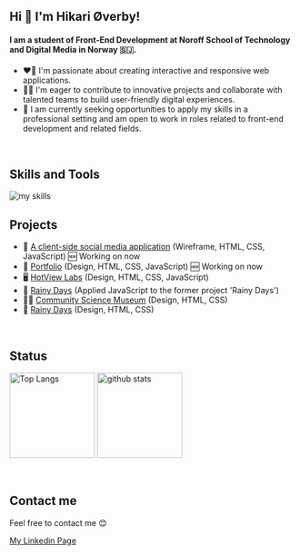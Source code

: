 ## Hi 👋 I'm Hikari Øverby!

#### I am a student of Front-End Development at Noroff School of Technology and Digital Media in Norway 🇸🇯.

- ❤️‍🔥 I'm passionate about creating interactive and responsive web applications.
- 👩‍💻 I'm eager to contribute to innovative projects and collaborate with talented teams to build user-friendly digital experiences.
- 💼 I am currently seeking opportunities to apply my skills in a professional setting and am open to work in roles related to front-end development and related fields.

<br>

## Skills and Tools

<img alt="my skills" src="https://skillicons.dev/icons?theme=light&perline=8&i=js,html,css,github,figma,xd" />

<br>

## Projects

- 📱 [A client-side social media application](https://github.com/NoroffFEU/fed2-js2-ca-H-chai) (Wireframe, HTML, CSS, JavaScript) 🆕 Working on now
- 🎀 [Portfolio](https://github.com/H-chai/Portfolio) (Design, HTML, CSS, JavaScript) 🆕 Working on now
- 🖥 [HotView Labs](https://github.com/NoroffFEU/FED1-PE1-H-chai) (Design, HTML, CSS, JavaScript) 
- 🧥 [Rainy Days](https://github.com/H-chai/JS1-CA) (Applied JavaScript to the former project 'Rainy Days')
- 👩‍🔬 [Community Science Museum](https://github.com/H-chai/Semester-Project-1) (Design, HTML, CSS)
- 🌂 [Rainy Days](https://github.com/NoroffFEU/html-css-course-assignment-Hikari) (Design, HTML, CSS)

<br>

## Status

<p align="left"> 
  <img alt="Top Langs" height="150px" src="https://github-readme-stats.vercel.app/api/top-langs/?username=H-chai&layout=compact&show_icons=true" />
  <img alt="github stats" height="150px" src="https://github-readme-stats.vercel.app/api?username=H-chai" />
</p>

<br>

## Contact me

Feel free to contact me 😊

[My Linkedin Page](https://www.linkedin.com/in/hikari-%C3%B8verby-957493241)
